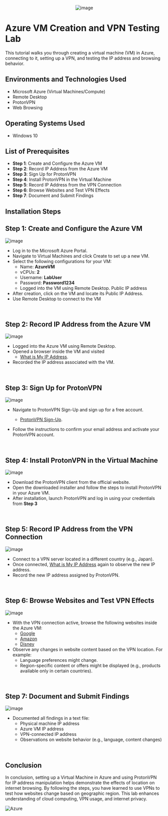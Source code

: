 
<p align="center">
  <img src="https://github.com/user-attachments/assets/cf7db6b2-6e72-41ac-aab4-d1d0074b20cf" alt="image" />
</p>



<h1>Azure VM Creation and VPN Testing Lab</h1>
This tutorial walks you through creating a virtual machine (VM) in Azure, connecting to it, setting up a VPN, and testing the IP address and browsing behavior. <br />

<h2>Environments and Technologies Used</h2>

- Microsoft Azure (Virtual Machines/Compute)
- Remote Desktop
- ProtonVPN
- Web Browsing

<h2>Operating Systems Used</h2>

- Windows 10

<h2>List of Prerequisites</h2>

- **Step 1**: Create and Configure the Azure VM
- **Step 2**: Record IP Address from the Azure VM
- **Step 3**: Sign Up for ProtonVPN
- **Step 4**: Install ProtonVPN in the Virtual Machine
- **Step 5**: Record IP Address from the VPN Connection
- **Step 6**: Browse Websites and Test VPN Effects
- **Step 7**: Document and Submit Findings

<h2>Installation Steps</h2>

<p>
  
## Step 1: Create and Configure the Azure VM

![image](https://github.com/user-attachments/assets/40726f37-8bba-4a42-94f8-78949e41791a)


</p>
<p>
  
-  Log in to the Microsoft Azure Portal.
- Navigate to Virtual Machines and click Create to set up a new VM.
- Select the following configurations for your VM:
  - Name: **AzureVM**
  - vCPUs: **2**
  - Username: **LabUser**
  - Password: **Password1234**
  - Logged into the VM using Remote Desktop. Public IP address
- After creation, click on the VM and locate its Public IP Address.
- Use Remote Desktop to connect to the VM
</p>
<br />

## Step 2: Record IP Address from the Azure VM
![image](https://github.com/user-attachments/assets/eeeca165-534c-422e-9e58-47c6a21e28a0)

<p>
  
- Logged into the Azure VM using Remote Desktop.
- Opened a browser inside the VM and visited
     - [What is My IP Address](https://whatismyipaddress.com/).
- Recorded the IP address associated with the VM.

</p>
<br />

## Step 3: Sign Up for ProtonVPN

<p>
  
![image](https://github.com/user-attachments/assets/e35d2e5c-ed67-4f85-b1fd-259525cfbd1f)


</p>
<p>
  
- Navigate to ProtonVPN Sign-Up and sign up for a free account.
   - [ProtonVPN Sign-Up](https://account.protonvpn.com/signup?plan=free&language=en).

- Follow the instructions to confirm your email address and activate your ProtonVPN account. 


</p>
<br />

## Step 4: Install ProtonVPN in the Virtual Machine

<p>
  
![image](https://github.com/user-attachments/assets/8a118e42-d75b-48f2-ab8d-c499e1f601da)


</p>
<p>
  
- Download the ProtonVPN client from the official website.
- Open the downloaded installer and follow the steps to install ProtonVPN in your Azure VM.
- After installation, launch ProtonVPN and log in using your credentials from **Step 3**
</p>
<br />

## Step 5: Record IP Address from the VPN Connection

<p>
  
![image](https://github.com/user-attachments/assets/fdbd53af-2b04-4f4a-9577-5fbb9ceae7db)



</p>
<p>
  
- Connect to a VPN server located in a different country (e.g., Japan).
- Once connected, [What is My IP Address](https://whatismyipaddress.com/) again to observe the new IP address.
- Record the new IP address assigned by ProtonVPN. 


</p>
<br />

## Step 6: Browse Websites and Test VPN Effects

<p>
  
![image](https://github.com/user-attachments/assets/d3b7678d-0a82-4414-9e00-b21961b763a3)


</p>
<p>
  
- With the VPN connection active, browse the following websites inside the Azure VM:
  - [Google](https://www.google.com)
  - [Amazon](https://www.amazon.com)
  - [Disney](https://www.disney.com)
- Observe any changes in website content based on the VPN location. For example:
   - Language preferences might change.
   - Region-specific content or offers might be displayed (e.g., products available only in certain countries).

</p>
<br />

## Step 7: Document and Submit Findings

<p>
  
![image](https://github.com/user-attachments/assets/yourimage8.png)

</p>
<p>
  
- Documented all findings in a text file:
  - Physical machine IP address
  - Azure VM IP address
  - VPN-connected IP address
  - Observations on website behavior (e.g., language, content changes)

</p>
<br />

## Conclusion

In conclusion, setting up a Virtual Machine in Azure and using ProtonVPN for IP address manipulation helps demonstrate the effects of location on internet browsing. By following the steps, you have learned to use VPNs to test how websites change based on geographic region. This lab enhances understanding of cloud computing, VPN usage, and internet privacy.

![Azure](https://img.shields.io/badge/Azure-Cloud-blue)
